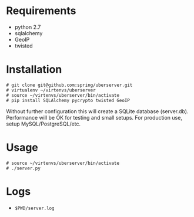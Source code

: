 # Requirements
- python 2.7
- sqlalchemy
- GeoIP
- twisted

# Installation
```
# git clone git@github.com:spring/uberserver.git
# virtualenv ~/virtenvs/uberserver
# source ~/virtenvs/uberserver/bin/activate
# pip install SQLAlchemy pycrypto twisted GeoIP
```

Without further configuration this will create a SQLite database (server.db).
Performance will be OK for testing and small setups. For production use,
setup MySQL/PostgreSQL/etc.

# Usage
```
# source ~/virtenvs/uberserver/bin/activate
# ./server.py
```

# Logs
- `$PWD/server.log`
